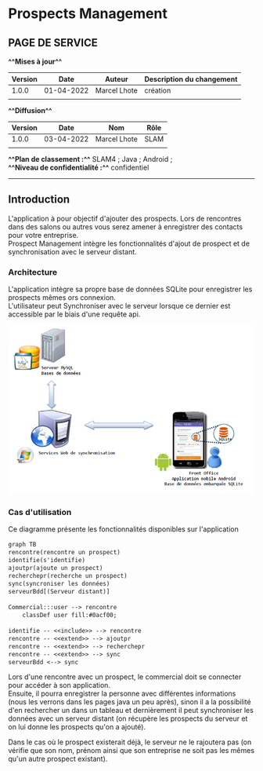# Prospects Management

## PAGE DE SERVICE

**^^Mises à jour^^**

|Version|Date       |Auteur         |Description du changement                                          |
|-------|-----------|---------------|-------------------------------------------------------------------|
| 1.0.0 |01-04-2022 |Marcel Lhote   |création                                                           |
|||||

**^^Diffusion^^**

|Version |Date       |Nom          |Rôle|
|--------|-----------|-------------|----|
|1.0.0   |03-04-2022 |Marcel Lhote |SLAM|
|||||

**^^Plan de classement :^^** SLAM4 ; Java ; Android ;  
**^^Niveau de confidentialité :^^** confidentiel

---

## Introduction

L'application à pour objectif d'ajouter des prospects. Lors de rencontres dans des salons ou autres vous serez amener à
enregistrer des contacts pour votre entreprise.  
Prospect Management intègre les fonctionnalités d'ajout de prospect et de synchronisation avec le serveur distant.

### Architecture

L'application intègre sa propre base de données SQLite pour enregistrer les prospects mêmes ors connexion.  
L'utilisateur peut Synchroniser avec le serveur lorsque ce dernier est accessible par le biais d'une requête api.

![Architecture](./assets/architectureBdd.png)

### Cas d'utilisation

Ce diagramme présente les fonctionnalités disponibles sur l'application

```mermaid
graph TB
rencontre(rencontre un prospect)
identifie(s'identifie)
ajoutpr(ajoute un prospect)
recherchepr(recherche un prospect)
sync(syncroniser les données)
serveurBdd[(Serveur distant)]

Commercial:::user --> rencontre
    classDef user fill:#0acf00;
    
identifie -- <<include>> --> rencontre
rencontre -- <<extend>> --> ajoutpr
rencontre -- <<extend>> --> recherchepr
rencontre -- <<extend>> --> sync
serveurBdd <--> sync
```

Lors d'une rencontre avec un prospect, le commercial doit se connecter pour accéder à son application.  
Ensuite, il pourra enregistrer la personne avec différentes informations (nous les verrons dans les pages
java un peu après), sinon il a la possibilité d'en rechercher un dans un tableau et dernièrement il peut synchroniser
les données avec un serveur distant (on récupère les prospects du serveur et on lui donne les prospects qu'on
a ajouté).

Dans le cas où le prospect existerait déjà, le serveur ne le rajoutera pas (on vérifie que son nom, prénom ainsi
que son entreprise ne soit pas les mêmes qu'un autre prospect existant).
